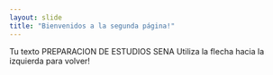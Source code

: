 ```yaml
---
layout: slide
title: "Bienvenidos a la segunda página!"
---
```

Tu texto PREPARACION DE ESTUDIOS SENA
Utiliza la flecha hacia la izquierda para volver!
